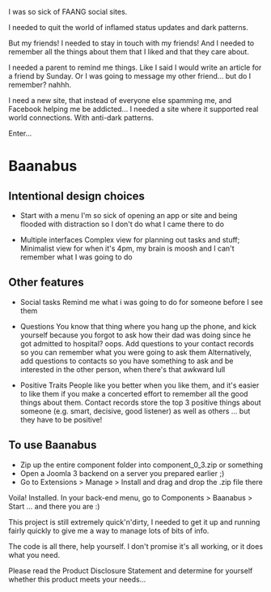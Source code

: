 
I was so sick of FAANG social sites.

I needed to quit the world of inflamed status updates and dark patterns. 

But my friends! I needed to stay in touch with my friends! And I needed to remember all the things about them that I liked and that they care about. 

I needed a parent to remind me things. Like I said I would write an article for a friend by Sunday. Or I was going to message my other friend... but do I remember? nahhh. 

I need a new site, that instead of everyone else spamming me, and Facebook helping me be addicted... I needed a site where it supported real world connections. With anti-dark patterns. 

Enter... 

# Baanabus 

## Intentional design choices 

* Start with a menu
I'm so sick of opening an app or site and being flooded with distraction so I don't do what I came there to do

* Multiple interfaces 
Complex view for planning out tasks and stuff; Minimalist view for when it's 4pm, my brain is moosh and I can't remember what I was going to do 

## Other features

* Social tasks
Remind me what i was going to do for someone before I see them

* Questions
You know that thing where you hang up the phone, and kick yourself because you forgot to ask how their dad was doing since he got admitted to hospital? oops. Add questions to your contact records so you can remember what you were going to ask them
Alternatively, add questions to contacts so you have something to ask and be interested in the other person, when there's that awkward lull

* Positive Traits
People like you better when you like them, and it's easier to like them if you make a concerted effort to remember all the good things about them. Contact records store the top 3 positive things about someone (e.g. smart, decisive, good listener) as well as others ... but they have to be positive! 


## To use Baanabus

* Zip up the entire component folder into component_0_3.zip or something
* Open a Joomla 3 backend on a server you prepared earlier ;) 
* Go to Extensions > Manage > Install and drag and drop the .zip file there

Voila! Installed. In your back-end menu, go to Components > Baanabus > Start ... and there you are :) 

This project is still extremely quick'n'dirty, I needed to get it up and running fairly quickly to give me a way to manage lots of bits of info.

The code is all there, help yourself. I don't promise it's all working, or it does what you need. 

Please read the Product Disclosure Statement and determine for yourself whether this product meets your needs... 
